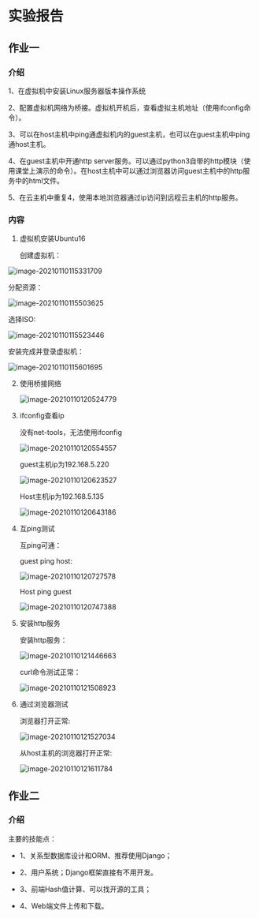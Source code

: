  # 实验报告

## 作业一

### 介绍

1、在虚拟机中安装Linux服务器版本操作系统

2、配置虚拟机网络为桥接。虚拟机开机后，查看虚拟主机地址（使用ifconfig命令）。

3、可以在host主机中ping通虚拟机内的guest主机，也可以在guest主机中ping通host主机。

4、在guest主机中开通http server服务。可以通过python3自带的http模块（使用课堂上演示的命令）。在host主机中可以通过浏览器访问guest主机中的http服务中的html文件。

5、在云主机中重复4，使用本地浏览器通过ip访问到远程云主机的http服务。

### 内容

1. 虚拟机安装Ubuntu16

   创建虚拟机：

![image-20210110115331709](C:\Users\14272\AppData\Roaming\Typora\typora-user-images\image-20210110115331709.png)

分配资源：

![image-20210110115503625](C:\Users\14272\AppData\Roaming\Typora\typora-user-images\image-20210110115503625.png)

选择ISO:

![image-20210110115523446](C:\Users\14272\AppData\Roaming\Typora\typora-user-images\image-20210110115523446.png)

安装完成并登录虚拟机：

![image-20210110115601695](C:\Users\14272\AppData\Roaming\Typora\typora-user-images\image-20210110115601695.png)

2. 使用桥接网络

   ![image-20210110120524779](C:\Users\14272\AppData\Roaming\Typora\typora-user-images\image-20210110120524779.png)

   

3. ifconfig查看ip

   没有net-tools，无法使用ifconfig

   ![image-20210110120554557](C:\Users\14272\AppData\Roaming\Typora\typora-user-images\image-20210110120554557.png)

   guest主机ip为192.168.5.220

   ![image-20210110120623527](C:\Users\14272\AppData\Roaming\Typora\typora-user-images\image-20210110120623527.png)

   Host主机ip为192.168.5.135

   ![image-20210110120643186](C:\Users\14272\AppData\Roaming\Typora\typora-user-images\image-20210110120643186.png)

   

4. 互ping测试

   互ping可通：

   guest ping host:

   ![image-20210110120727578](C:\Users\14272\AppData\Roaming\Typora\typora-user-images\image-20210110120727578.png)

   Host ping guest

   ![image-20210110120747388](C:\Users\14272\AppData\Roaming\Typora\typora-user-images\image-20210110120747388.png)

   

5. 安装http服务

   安装http服务：

   ![image-20210110121446663](C:\Users\14272\AppData\Roaming\Typora\typora-user-images\image-20210110121446663.png)

   curl命令测试正常：

   ![image-20210110121508923](C:\Users\14272\AppData\Roaming\Typora\typora-user-images\image-20210110121508923.png)

   

6. 通过浏览器测试

   浏览器打开正常:

   ![image-20210110121527034](C:\Users\14272\AppData\Roaming\Typora\typora-user-images\image-20210110121527034.png)

   从host主机的浏览器打开正常:

   ![image-20210110121611784](C:\Users\14272\AppData\Roaming\Typora\typora-user-images\image-20210110121611784.png)

   

  

## 作业二

### 介绍

主要的技能点：

- 1、关系型数据库设计和ORM、推荐使用Django；

- 2、用户系统；Django框架直接有不用开发。
- 3、前端Hash值计算、可以找开源的工具；
- 4、Web端文件上传和下载。

